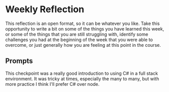 # Weekly Reflection
This reflection is an open format, so it can be whatever you like. Take this opportunity to write a bit on some of the things you have learned this week, or some of the things that you are still struggling with, identify some challenges you had at the beginning of the week that you were able to overcome, or just generally how you are feeling at this point in the course.

## Prompts
This checkpoint was a really good introduction to using C# in a full stack environment. It was tricky at times, especially the many to many, but with more practice I think I'll prefer C# over node.